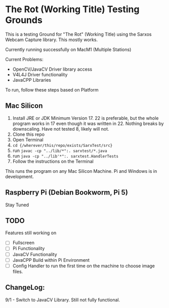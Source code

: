 # The Rot (Working Title) Testing Grounds

This is a testing Ground for "The Rot" (Working Title) using the Sarxos Webcam Capture library. This mostly works. 

Currently running successfully on MacM1 (Multiple Stations) 

Current Problems:

- OpenCV/JavaCV Driver library access
- V4L4J Driver functionality
- JavaCPP Libraries

To run, follow these steps based on Platform

## Mac Silicon

1) Install JRE or JDK Minimum Version 17. 22 is preferable, but the whole program works in 17 even though it was written in 22. Nothing breaks by downscaling. Have not tested 8, likely will not.
2) Clone this repo
3) Open Terminal
4) `cd {/wherever/this/repo/exists/SarxTest/src}`
5) run `javac -cp "../lib/*":. sarxtest/*.java`
6) run `java -cp "../lib'*":. sarxtest.HandlerTests`
7) Follow the instructions on the Terminal

This runs the program on any Mac Silicon Machine. Pi and Windows is in development. 

## Raspberry Pi (Debian Bookworm, Pi 5)

Stay Tuned

## TODO

Features still working on

- [ ] Fullscreen
- [ ] Pi Functionality
- [ ] JavaCV Functionality
- [ ] JavaCPP Build within Pi Environment
- [ ] Config Handler to run the first time on the machine to choose image files.

## ChangeLog: 

9/1 -  Switch to JavaCV Library. Still not fully functional.
